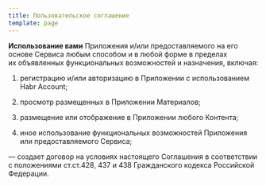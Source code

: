 ```yaml
---
title: Пользовательское соглашение
template: page
---
```

**Использование вами** Приложения и/или предоставляемого на его основе Сервиса любым способом и в любой форме в пределах их объявленных функциональных возможностей и назначения, включая:

1.  регистрацию и/или авторизацию в Приложении с использованием Habr Account;

2.  просмотр размещенных в Приложении Материалов;

3.  размещение или отображение в Приложении любого Контента;

4.  иное использование функциональных возможностей Приложения или предоставляемого Сервиса;

— создает договор на условиях настоящего Соглашения в соответствии с положениями ст.ст.428, 437 и 438 Гражданского кодекса Российской Федерации.
